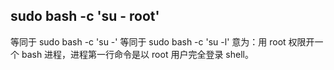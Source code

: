 ## sudo bash -c 'su - root'

等同于 sudo bash -c 'su -'
等同于 sudo bash -c 'su -l'
意为：用 root 权限开一个 bash 进程，进程第一行命令是以 root 用户完全登录 shell。
